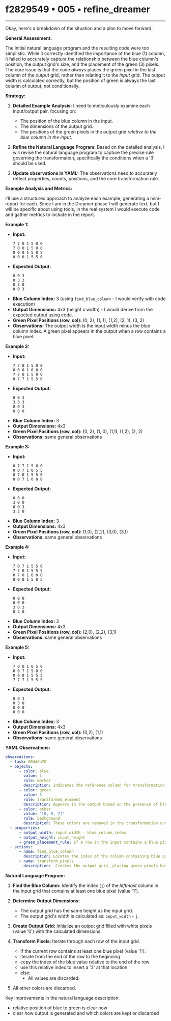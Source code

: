 # f2829549 • 005 • refine_dreamer

---
Okay, here's a breakdown of the situation and a plan to move forward:

**General Assessment:**

The initial natural language program and the resulting code were too simplistic. While it correctly identified the importance of the blue (1) column, it failed to accurately capture the relationship between the blue column's position, the output grid's size, and the placement of the green (3) pixels. The core issue is that the code *always* places the green pixel in the last column of the *output* grid, rather than relating it to the *input* grid. The output width is calculated correctly, but the position of green is always the last column of output, not conditionally.

**Strategy:**

1.  **Detailed Example Analysis:** I need to meticulously examine each input/output pair, focusing on:
    *   The position of the blue column in the input.
    *   The dimensions of the output grid.
    *   The positions of the green pixels in the output grid *relative to the blue column in the input*.

2.  **Refine the Natural Language Program:** Based on the detailed analysis, I will revise the natural language program to capture the precise rule governing the transformation, specifically the conditions when a '3' should be used.

3.  **Update observations in YAML:** The observations need to accurately reflect properties, counts, positions, and the core transformation rule.

**Example Analysis and Metrics:**

I'll use a structured approach to analyze each example, generating a mini-report for each. Since I am in the Dreamer phase I will generate text, but I will be specific about using tools, in the real system I would execute code and gather metrics to include in the report.

**Example 1:**

*   **Input:**
    ```
    7 7 0 1 5 0 0
    7 0 0 1 5 0 0
    0 0 0 1 5 0 5
    0 0 0 1 5 5 0
    ```
*   **Expected Output:**
    ```
    0 0 3
    0 3 3
    0 3 0
    0 0 3
    ```
*   **Blue Column Index:** 3 (using `find_blue_column` - I would verify with code execution)
*   **Output Dimensions:** 4x3 (height x width) - I would derive from the expected output using code.
*   **Green Pixel Positions (row, col):** (0, 2), (1, 1), (1,2), (2, 1), (3, 2)
*   **Observations:** The output width is the input width minus the blue column index. A green pixel appears in the output when a row contains a blue pixel.

**Example 2:**

*   **Input:**
    ```
    7 7 0 1 5 0 0
    0 0 0 1 0 0 0
    7 7 0 1 5 0 0
    0 7 7 1 5 5 0
    ```
*   **Expected Output:**
    ```
    0 0 3
    3 3 3
    0 0 3
    0 0 0
    ```
*   **Blue Column Index:** 3
*   **Output Dimensions:** 4x3
*   **Green Pixel Positions (row, col):** (0, 2), (1, 0), (1,1), (1,2), (2, 2)
* **Observations:** same general observations

**Example 3:**

*   **Input:**
    ```
    0 7 7 1 5 0 0
    0 0 7 1 0 5 5
    0 7 0 1 5 5 0
    0 0 7 1 0 0 0
    ```
*   **Expected Output:**
    ```
    0 0 0
    3 0 0
    0 0 3
    3 3 0
    ```
*   **Blue Column Index:** 3
*   **Output Dimensions:** 4x3
*   **Green Pixel Positions (row, col):** (1,0), (2,2), (3,0), (3,1)
* **Observations:** same general observations

**Example 4:**

*   **Input:**
    ```
    7 0 7 1 5 5 0
    7 7 0 1 5 5 5
    0 7 0 1 0 0 0
    0 0 0 1 5 0 5
    ```
*   **Expected Output:**
    ```
    0 0 0
    0 0 0
    3 0 3
    0 3 0
    ```
*   **Blue Column Index:** 3
*   **Output Dimensions:** 4x3
*  **Green Pixel Positions (row, col):** (2,0), (2,2), (3,1)
* **Observations:** same general observations

**Example 5:**

*   **Input:**
    ```
    7 0 0 1 0 5 0
    0 0 7 1 5 0 0
    0 0 0 1 5 5 5
    7 7 7 1 5 5 5
    ```
*   **Expected Output:**
    ```
    0 0 3
    0 3 0
    0 0 0
    0 0 0
    ```
*   **Blue Column Index:** 3
*   **Output Dimensions:** 4x3
*  **Green Pixel Positions (row, col):** (0,2), (1,1)
* **Observations:** same general observations

**YAML Observations:**

```yaml
observations:
  - task: 004d8a70
  - objects:
      - color: blue
        value: 1
        role: marker
        description: Indicates the reference column for transformation.
      - color: green
        value: 3
        role: transformed_element
        description: Appears in the output based on the presence of blue in the input row.
      - color: other
        value: "[0, 5, 7]"
        role: background
        description: These colors are removed in the transformation output
  - properties:
      - output_width: input_width - blue_column_index
      - output_height: input_height
      - green_placement_rule: If a row in the input contains a blue pixel, a green pixel is placed in the output
  - actions:
      - name: find_blue_column
        description: Locates the index of the column containing blue pixels.
      - name: transform_pixels
        description:  Creates the output grid, placing green pixels based on the blue column and the presence of blue in the input rows, discarding all other colors.
```

**Natural Language Program:**

1.  **Find the Blue Column:** Identify the index (`j`) of the *leftmost* column in the input grid that contains at least one blue pixel (value '1').

2.  **Determine Output Dimensions:**
    *   The output grid has the same height as the input grid.
    *   The output grid's width is calculated as: `input_width` - `j`.

3.  **Create Output Grid:** Initialize an output grid filled with white pixels (value '0') with the calculated dimensions.

4.  **Transform Pixels:** Iterate through each row of the input grid.
    *   If the current row contains at least one blue pixel (value '1'):
      * iterate from the end of the row to the beginning
      * copy the index of the blue value relative to the end of the row
      * use this relative index to insert a '3' at that location
    * else:
      * All values are discarded.

5. All other colors are discarded.

Key improvements in the natural language description:
* relative position of blue to green is clear now
* clear how output is generated and which colors are kept or discarded

